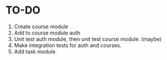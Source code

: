 # TO-DO
1. Create course module
2. Add to course module auth
3. Unit test auth module, then unit test course module.  (maybe)
4. Make integration tests for auth and courses.
5. Add task module.